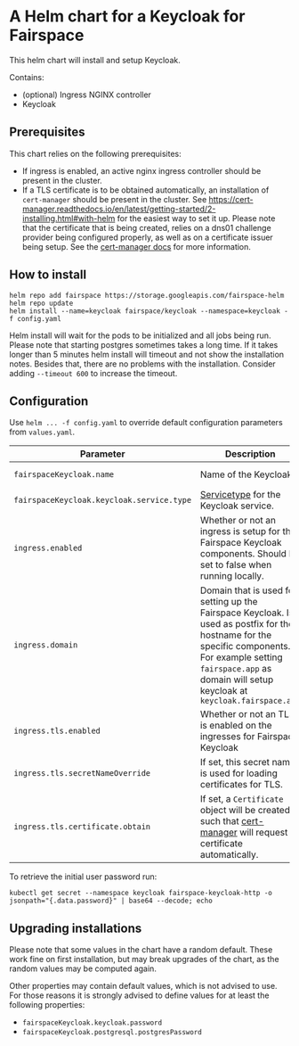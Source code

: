 # A Helm chart for a Keycloak for Fairspace

This helm chart will install and setup Keycloak. 

Contains:
- (optional) Ingress NGINX controller
- Keycloak

## Prerequisites

This chart relies on the following prerequisites:
- If ingress is enabled, an active nginx ingress controller should be present in the cluster. 
- If a TLS certificate is to be obtained automatically, an installation of `cert-manager` should be present in the cluster. See
  https://cert-manager.readthedocs.io/en/latest/getting-started/2-installing.html#with-helm for the easiest way to set it up. Please
  note that the certificate that is being created, relies on a dns01 challenge provider being configured properly, as well as on a 
  certificate issuer being setup. See the [cert-manager docs](https://cert-manager.readthedocs.io) for more information.

## How to install

```
helm repo add fairspace https://storage.googleapis.com/fairspace-helm
helm repo update
helm install --name=keycloak fairspace/keycloak --namespace=keycloak -f config.yaml
```

Helm install will wait for the pods to be initialized and all jobs being run. Please
note that starting postgres sometimes takes a long time. If it takes longer than 5 minutes
helm install will timeout and not show the installation notes. Besides that, there are no 
problems with the installation. Consider adding `--timeout 600` to increase the timeout.

## Configuration

Use `helm ... -f config.yaml` to override default configuration parameters from `values.yaml`.

| Parameter  | Description  | Default |
|---|---|---|
| `fairspaceKeycloak.name`  | Name of the Keycloak | fairspace-keycloak |
| `fairspaceKeycloak.keycloak.service.type`  | [Servicetype](https://kubernetes.io/docs/concepts/services-networking/service/#publishing-services-service-types) for the Keycloak service. |  ClusterIP |
| `ingress.enabled`  | Whether or not an ingress is setup for the Fairspace Keycloak components. Should be set to false when running locally.  | true  |
| `ingress.domain`   | Domain that is used for setting up the Fairspace Keycloak. Is used as postfix for the hostname for the specific components. For example setting `fairspace.app` as domain will setup keycloak at `keycloak.fairspace.app`  | ci.test.fairdev.app  |
| `ingress.tls.enabled`  | Whether or not an TLS is enabled on the ingresses for Fairspace Keycloak  | true  |
| `ingress.tls.secretNameOverride`  | If set, this secret name is used for loading certificates for TLS. | `tls-<release name>` |
| `ingress.tls.certificate.obtain`  | If set, a `Certificate` object will be created, such that [cert-manager](https://cert-manager.readthedocs.io/en/latest/) will request a certificate automatically. | true |

To retrieve the initial user password run:

`kubectl get secret --namespace keycloak fairspace-keycloak-http -o jsonpath="{.data.password}" | base64 --decode; echo`

## Upgrading installations

Please note that some values in the chart have a random default. These work fine on first installation, but may break upgrades 
of the chart, as the random values may be computed again. 

Other properties may contain default values, which is not advised to use. For those reasons it is strongly advised to define values for at
least the following properties:

* `fairspaceKeycloak.keycloak.password`
* `fairspaceKeycloak.postgresql.postgresPassword`

